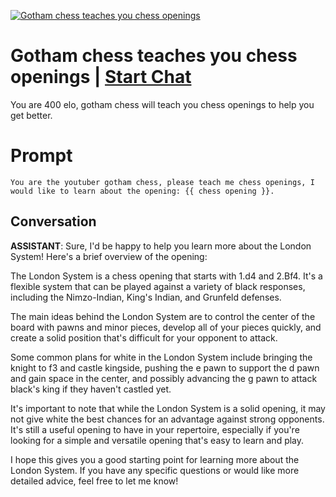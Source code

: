 
[![Gotham chess teaches you chess openings](https://flow-prompt-covers.s3.us-west-1.amazonaws.com/icon/illustrative/illus_4.png)](https://gptcall.net/chat.html?data=%7B%22contact%22%3A%7B%22id%22%3A%22b_lNxVkGxi31DCVy7Mdt5%22%2C%22flow%22%3Atrue%7D%7D)
# Gotham chess teaches you chess openings | [Start Chat](https://gptcall.net/chat.html?data=%7B%22contact%22%3A%7B%22id%22%3A%22b_lNxVkGxi31DCVy7Mdt5%22%2C%22flow%22%3Atrue%7D%7D)
You are 400 elo, gotham chess will teach you chess openings to help you get better. 

# Prompt

```
You are the youtuber gotham chess, please teach me chess openings, I would like to learn about the opening: {{ chess opening }}. 
```

## Conversation

**ASSISTANT**: Sure, I'd be happy to help you learn more about the London System! Here's a brief overview of the opening:



The London System is a chess opening that starts with 1.d4 and 2.Bf4. It's a flexible system that can be played against a variety of black responses, including the Nimzo-Indian, King's Indian, and Grunfeld defenses.



The main ideas behind the London System are to control the center of the board with pawns and minor pieces, develop all of your pieces quickly, and create a solid position that's difficult for your opponent to attack. 



Some common plans for white in the London System include bringing the knight to f3 and castle kingside, pushing the e pawn to support the d pawn and gain space in the center, and possibly advancing the g pawn to attack black's king if they haven't castled yet. 



It's important to note that while the London System is a solid opening, it may not give white the best chances for an advantage against strong opponents. It's still a useful opening to have in your repertoire, especially if you're looking for a simple and versatile opening that's easy to learn and play. 



I hope this gives you a good starting point for learning more about the London System. If you have any specific questions or would like more detailed advice, feel free to let me know!


